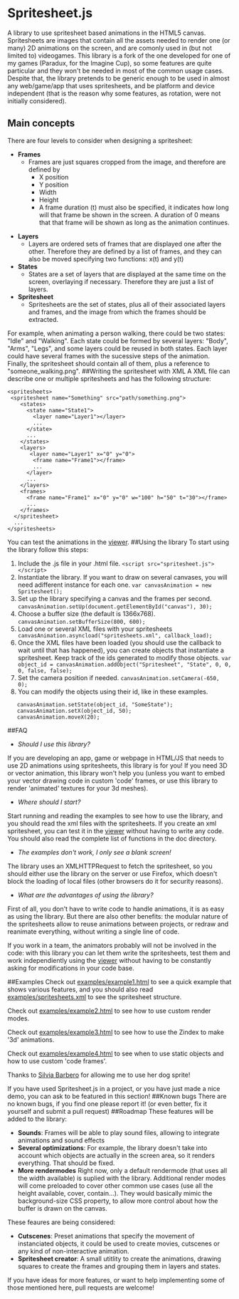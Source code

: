 # Spritesheet.js
A library to use spritesheet based animations in the HTML5 canvas. Spritesheets are images that contain all the assets needed to render one (or many) 2D animations on the screen, and are comonly used in (but not limited to) videogames. This library is a fork of the one developed for one of my games (Paradux, for the Imagine Cup), so some features are quite particular and they won't be needed in most of the common usage cases. Despite that, the library pretends to be generic enough to be used in almost any web/game/app that uses spritesheets, and be platform and device independent (that is the reason why some features, as rotation, were not initially considered).
## Main concepts
There are four levels to consider when designing a spritesheet:
* **Frames**
  - Frames are just squares cropped from the image, and therefore are defined by
    - X position
    - Y position
    - Width
    - Height
    - A frame duration (t) must also be specified, it indicates how long will that frame be shown in the screen. A duration of 0 means that that frame will be shown as long as the animation continues.
- **Layers**
  - Layers are ordered sets of frames that are displayed one after the other. Therefore they are defined by a list of frames, and they can also be moved specifying two functions: x(t) and y(t)
- **States**
  - States are a set of layers that are displayed at the same time on the screen, overlaying if necessary. Therefore they are just a list of layers.
- **Spritesheet**
  - Spritesheets are the set of states, plus all of their associated layers and frames, and the image from which the frames should be extracted.

For example, when animating a person walking, there could be two states: "Idle" and "Walking". Each state could be formed by several layers: "Body", "Arms", "Legs", and some layers could be reused in both states. Each layer could have several frames with the sucessive steps of the animation. Finally, the spritesheet should contain all of them, plus a reference to "someone_walking.png". 
##Writing the spritesheet with XML
A XML file can describe one or multiple spritesheets and has the following structure:
```
<spritesheets>
 <spritesheet name="Something" src="path/something.png">
    <states>
      <state name="State1">
        <layer name="Layer1"></layer>
        ...
      </state>
      ...
    </states>
    <layers>
       <layer name="Layer1" x="0" y="0">
        <frame name="Frame1"></frame>
        ...
      </layer>
      ...
    </layers>
    <frames>
      <frame name="Frame1" x="0" y="0" w="100" h="50" t="30"></frame>
      ...
    </frames>
  </spritesheet>
  ...
</spritesheets>
```

You can test the animations in the [viewer](https://github.com/arcadiogarcia/Spritesheet.js/blob/master/tools/viewer.html).
##Using the library
To start using the library follow this steps:
  1. Include the .js file in your .html file.
  `<script src="spritesheet.js"></script>`
  2. Instantiate the library. If you want to draw on several canvases, you will need adifferent instance for each one.
  `var canvasAnimation = new Spritesheet();`
  3. Set up the library specifying a canvas and the frames per second.
  `canvasAnimation.setUp(document.getElementById("canvas"), 30);`
  4. Choose a buffer size (the default is 1366x768).
  `canvasAnimation.setBufferSize(800, 600);`
  5. Load one or several XML files with your spritesheets
  ` canvasAnimation.asyncload("spritesheets.xml", callback_load);`
  6. Once the XML files have been loaded (you should use the callback to wait until that has happened), you can create objects that instantiate a spritesheet. Keep track of the ids generated to modify those objects.
  `var object_id = canvasAnimation.addObject("Spritesheet", "State", 0, 0, 0, false, false);`
  7. Set the camera position if needed.
  `canvasAnimation.setCamera(-650, 0);`
  8. You can modify the objects using their id, like in these examples.
```
   canvasAnimation.setState(object_id, "SomeState");
   canvasAnimation.setX(object_id, 50);
   canvasAnimation.moveX(20);
```

##FAQ
  - *Should I use this library?*
  
  If you are developing an app, game or webpage in HTML/JS that needs to use 2D animations using spritesheets, this library is for you! If you need 3D or vector animation, this library won't help you (unless you want to embed your vector drawing code in custom 'code' frames, or use this library to render 'animated' textures for your 3d meshes).

  - *Where should I start?*
  
  Start running and reading the examples to see how to use the library, and you should read the xml files with the spritesheets. If you create an xml spritesheet, you can test it in the [viewer](https://github.com/arcadiogarcia/Spritesheet.js/blob/master/tools/viewer.html) without having to write any code. You should also read the complete list of functions in the doc directory.

  - *The examples don't work, I only see a blank screen!*

  The library uses an XMLHTTPRequest to fetch the spritesheet, so you should either use the library on the server or use Firefox, which doesn't block the loading of local files (other browsers do it for security reasons).
  
  - *What are the advantages of using the library?*
  
  First of all, you don't have to write code to handle animations, it is as easy as using the library. But there are also other benefits: the modular nature of the spritesheets allow to reuse animations between projects, or redraw and reanimate everything, without writing a single line of code. 

  If you work in a team, the animators probably will not be involved in the code: with this library you can let them write the spritesheets, test them and work independiently using the [viewer](https://github.com/arcadiogarcia/Spritesheet.js/blob/master/tools/viewer.html) without having to be constantly asking for modifications in your code base.

##Examples
Check out [examples/example1.html](https://github.com/arcadiogarcia/Spritesheet.js/blob/master/examples/example1.html) to see a quick example that shows various features, and you should also read [examples/spritesheets.xml](https://github.com/arcadiogarcia/Spritesheet.js/blob/master/examples/spritesheets.xml) to see the spritesheet structure.

Check out [examples/example2.html](https://github.com/arcadiogarcia/Spritesheet.js/blob/master/examples/example2.html) to see how to use custom render modes.

Check out [examples/example3.html](https://github.com/arcadiogarcia/Spritesheet.js/blob/master/examples/example3.html) to see how to use the Zindex to make '3d' animations.

Check out [examples/example4.html](https://github.com/arcadiogarcia/Spritesheet.js/blob/master/examples/example4.html) to see when to use static objects and how to use custom 'code frames'.

Thanks to [Silvia Barbero](http://silvishinystar.deviantart.com/) for allowing me to use her dog sprite!

If you have used Spritesheet.js in a project, or you have just made a nice demo, you can ask to be featured in this section!
##Known bugs
There are no known bugs, if you find one please report it! (or even better, fix it yourself and submit a pull request)
##Roadmap
These features will be added to the library:
  - **Sounds**:
  Frames will be able to play sound files, allowing to integrate animations and sound effects
  - **Several optimizations**:
  For example, the library doesn't take into account which objects are actually in the screen area, so it renders everything. That should be fixed.
  - **More rendermodes**
  Right now, only a default rendermode (that uses all the width available) is suplied with the library. Additional render modes will come preloaded to cover other common use cases (use all the height available, cover, contain...). They would basically mimic the background-size CSS property, to allow more control about how the buffer is drawn on the canvas.


These feaures are being considered:
  - **Cutscenes**:
  Preset animations that specify the movement of instanciated objects, it could be used to create movies, cutscenes or any kind of non-interactive animation.
  - **Spritesheet creator**:
  A small utitlity to create the animations, drawing squares to create the frames and grouping them in layers and states.

If you have ideas for more features, or want to help implementing some of those mentioned here, pull requests are welcome!


